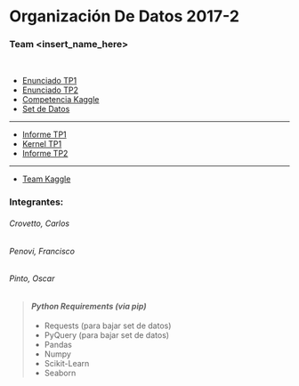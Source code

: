 # Organización De Datos 2017-2
### Team &lt;insert_name_here&gt;
<br>

+ [Enunciado TP1](https://docs.google.com/document/d/1XQ0WWPhBURmd5r1Ld2khMsSJymPKYoZd_FUvLHqhkWA/edit "Entrega 25/09")
+ [Enunciado TP2](https://www.falta-agregar.com "Entrega 27/11")
+ [Competencia Kaggle](https://www.falta-agregar.com "Properati")
+ [Set de Datos](http://www.properati.com.ar/data/ "Ventas Properati")

___
+ [Informe TP1](https://www.falta-agregar.com "Análisis Exploratorio")
+ [Kernel TP1](https://www.falta-agregar.com "Notebook Análisis Exploratorio")
+ [Informe TP2](https://www.falta-agregar.com "Machine Learning")
___

+ [Team Kaggle](https://www.falta-agregar.com "Team A definir")

### Integrantes:
###### Crovetto, Carlos
###### Penovi, Francisco
###### Pinto, Oscar

> #### *Python Requirements (via pip)*
> + Requests (para bajar set de datos)
> + PyQuery (para bajar set de datos)
> + Pandas
> + Numpy
> + Scikit-Learn
> + Seaborn
